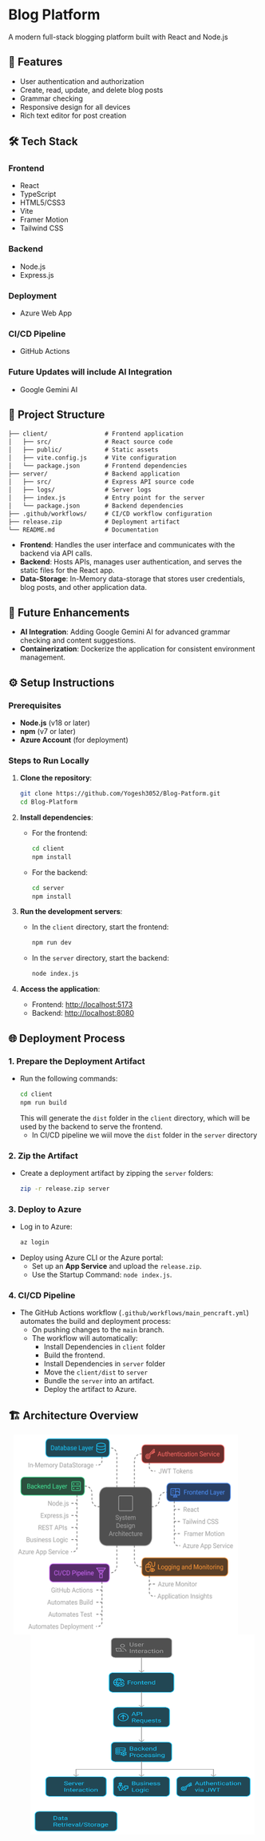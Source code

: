 # Blog Platform

A modern full-stack blogging platform built with React and Node.js

## 🚀 Features

- User authentication and authorization
- Create, read, update, and delete blog posts
- Grammar checking
- Responsive design for all devices
- Rich text editor for post creation

## 🛠️ Tech Stack

### Frontend
- React
- TypeScript
- HTML5/CSS3
- Vite
- Framer Motion
- Tailwind CSS

### Backend
- Node.js
- Express.js

### Deployment
- Azure Web App

### CI/CD Pipeline
- GitHub Actions

### Future Updates will include AI Integration
- Google Gemini AI

## 📁 Project Structure

```
├── client/                # Frontend application
│   ├── src/               # React source code
│   ├── public/            # Static assets
│   ├── vite.config.js     # Vite configuration
│   └── package.json       # Frontend dependencies
├── server/                # Backend application
│   ├── src/               # Express API source code
│   ├── logs/              # Server logs
│   ├── index.js           # Entry point for the server
│   └── package.json       # Backend dependencies
├── .github/workflows/     # CI/CD workflow configuration
├── release.zip            # Deployment artifact
└── README.md              # Documentation
```

- **Frontend**: Handles the user interface and communicates with the backend via API calls.
- **Backend**: Hosts APIs, manages user authentication, and serves the static files for the React app.
- **Data-Storage**: In-Memory data-storage that stores user credentials, blog posts, and other application data.

## 🔄 Future Enhancements

- **AI Integration**: Adding Google Gemini AI for advanced grammar checking and content suggestions.
- **Containerization**: Dockerize the application for consistent environment management.

## ⚙️ Setup Instructions

### Prerequisites
- **Node.js** (v18 or later)
- **npm** (v7 or later)
- **Azure Account** (for deployment)

### Steps to Run Locally

1. **Clone the repository**:
   ```bash
   git clone https://github.com/Yogesh3052/Blog-Patform.git
   cd Blog-Platform
   ```

2. **Install dependencies**:
   - For the frontend:
     ```bash
     cd client
     npm install
     ```
   - For the backend:
     ```bash
     cd server
     npm install
     ```

3. **Run the development servers**:
   - In the `client` directory, start the frontend:
     ```bash
     npm run dev
     ```
   - In the `server` directory, start the backend:
     ```bash
     node index.js
     ```

4. **Access the application**:
   - Frontend: [http://localhost:5173](http://localhost:5173)
   - Backend: [http://localhost:8080](http://localhost:8080)

## 🌐 Deployment Process

### **1. Prepare the Deployment Artifact**
- Run the following commands:
  ```bash
  cd client
  npm run build
  ```
  This will generate the `dist` folder in the `client` directory, which will be used by the backend to serve the frontend.
  - In CI/CD pipeline we wiil move the `dist` folder in the `server` directory

### **2. Zip the Artifact**
- Create a deployment artifact by zipping the  `server` folders:
  ```bash
  zip -r release.zip server
  ```

### **3. Deploy to Azure**
- Log in to Azure:
  ```bash
  az login
  ```
- Deploy using Azure CLI or the Azure portal:
  - Set up an **App Service** and upload the `release.zip`.
  - Use the Startup Command: `node index.js`.

### **4. CI/CD Pipeline**
- The GitHub Actions workflow (`.github/workflows/main_pencraft.yml`) automates the build and deployment process:
  - On pushing changes to the `main` branch.
  - The workflow will automatically:
    - Install Dependencies in `client` folder
    - Build the frontend.
    - Install Dependencies in `server` folder
    - Move the `client/dist` to `server`
    - Bundle the `server` into an artifact.
    - Deploy the artifact to Azure.

## 🏗️ Architecture Overview
   <img src="assets/Architecture.png" height="400" width="450" align="left" hspace="10">
<img src="assets/UserFlow.png" height="400" width="450" align="right" hspace="10">

